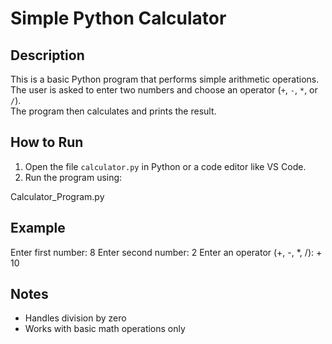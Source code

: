 # Simple Python Calculator

## Description

This is a basic Python program that performs simple arithmetic operations.  
The user is asked to enter two numbers and choose an operator (`+`, `-`, `*`, or `/`).  
The program then calculates and prints the result.

## How to Run

1. Open the file `calculator.py` in Python or a code editor like VS Code.
2. Run the program using:

Calculator_Program.py
## Example

Enter first number: 8
Enter second number: 2
Enter an operator (+, -, *, /): +
10
## Notes

- Handles division by zero
- Works with basic math operations only
